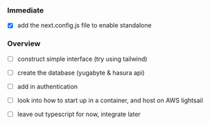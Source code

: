 
### Immediate
 - [x] add the next.config.js file to enable standalone

### Overview
- [ ] construct simple interface (try using tailwind)
- [ ] create the database (yugabyte & hasura api)
- [ ] add in authentication
- [ ] look into how to start up in a container, and host on AWS lightsail

- [ ] leave out typescript for now, integrate later


